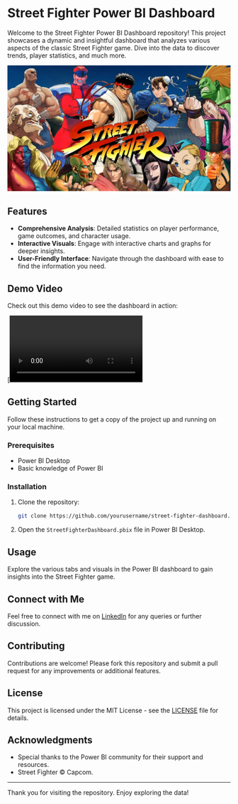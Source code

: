 # Street Fighter Power BI Dashboard

Welcome to the Street Fighter Power BI Dashboard repository! This project showcases a dynamic and insightful dashboard that analyzes various aspects of the classic Street Fighter game. Dive into the data to discover trends, player statistics, and much more.

![Street Fighter](https://github.com/Mylinear/Power_Bi/blob/main/Street_Fighter/streetfighter.jpg)

## Features

- **Comprehensive Analysis**: Detailed statistics on player performance, game outcomes, and character usage.
- **Interactive Visuals**: Engage with interactive charts and graphs for deeper insights.
- **User-Friendly Interface**: Navigate through the dashboard with ease to find the information you need.

## Demo Video

Check out this demo video to see the dashboard in action:

[![Street Fighter Power BI Dashboard](street_fighter.mp4)

## Getting Started

Follow these instructions to get a copy of the project up and running on your local machine.

### Prerequisites

- Power BI Desktop
- Basic knowledge of Power BI

### Installation

1. Clone the repository:
    ```sh
    git clone https://github.com/yourusername/street-fighter-dashboard.git
    ```

2. Open the `StreetFighterDashboard.pbix` file in Power BI Desktop.

## Usage

Explore the various tabs and visuals in the Power BI dashboard to gain insights into the Street Fighter game.

## Connect with Me

Feel free to connect with me on [LinkedIn](https://www.linkedin.com/in/mustafayasinkunduz) for any queries or further discussion.

## Contributing

Contributions are welcome! Please fork this repository and submit a pull request for any improvements or additional features.

## License

This project is licensed under the MIT License - see the [LICENSE](LICENSE) file for details.

## Acknowledgments

- Special thanks to the Power BI community for their support and resources.
- Street Fighter © Capcom.

---

Thank you for visiting the repository. Enjoy exploring the data!

